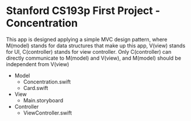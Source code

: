 #  Stanford CS193p First Project - Concentration

This app is designed applying a simple MVC design pattern, where M(model) stands for data structures that make up this app, V(view) stands for UI, C(controller) stands for view controller. Only C(controller) can directly communicate to M(model) and V(view), and M(model) should be independent from V(view)

- Model
    - Concentration.swift
    - Card.swift
- View
    - Main.storyboard
- Controller
    - ViewController.swift 

